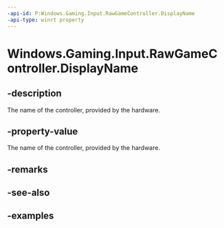 ```yaml
---
-api-id: P:Windows.Gaming.Input.RawGameController.DisplayName
-api-type: winrt property
---
```


<!-- Property syntax.
public string DisplayName { get; }
-->

# Windows.Gaming.Input.RawGameController.DisplayName

## -description

The name of the controller, provided by the hardware.

## -property-value

The name of the controller, provided by the hardware.

## -remarks

## -see-also

## -examples

